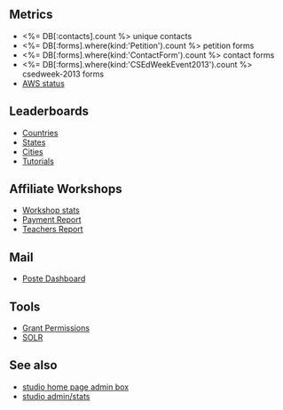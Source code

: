 ## Metrics

- <%= DB[:contacts].count %> unique contacts
- <%= DB[:forms].where(kind:'Petition').count %> petition forms
- <%= DB[:forms].where(kind:'ContactForm').count %> contact forms
- <%= DB[:forms].where(kind:'CSEdWeekEvent2013').count %> csedweek-2013 forms
- [AWS status](/private/aws-status)

## Leaderboards

- [Countries](/private/countries_leaderboard)
- [States](/private/states_leaderboard)
- [Cities](/private/cities_leaderboard)
- [Tutorials](/private/tutorials_leaderboard)

## Affiliate Workshops
- [Workshop stats](/private/workshop-stats)
- [Payment Report](/private/professional-development-workshop-report)
- [Teachers Report](/private/professional-development-workshop-teachers-report)

## Mail

- [Poste Dashboard](/private/poste)

## Tools

- [Grant Permissions](/private/privileges)
- [SOLR](http://solr.code.org:8983/solr/#/collection1/query)


## See also
- [studio home page admin box](<%= CDO.studio_url %>)
- [studio admin/stats](<%= CDO.studio_url('admin/stats') %>)
